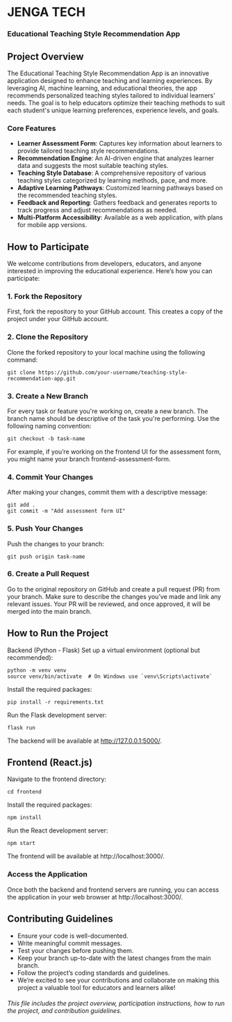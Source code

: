 # JENGA TECH 

### Educational Teaching Style Recommendation App


## Project Overview

The Educational Teaching Style Recommendation App is an innovative application designed to enhance teaching and learning experiences. By leveraging AI, machine learning, and educational theories, the app recommends personalized teaching styles tailored to individual learners' needs. The goal is to help educators optimize their teaching methods to suit each student's unique learning preferences, experience levels, and goals.

### Core Features
- **Learner Assessment Form**: Captures key information about learners to provide tailored teaching style recommendations.
- **Recommendation Engine**: An AI-driven engine that analyzes learner data and suggests the most suitable teaching styles.
- **Teaching Style Database**: A comprehensive repository of various teaching styles categorized by learning methods, pace, and more.
- **Adaptive Learning Pathways**: Customized learning pathways based on the recommended teaching styles.
- **Feedback and Reporting**: Gathers feedback and generates reports to track progress and adjust recommendations as needed.
- **Multi-Platform Accessibility**: Available as a web application, with plans for mobile app versions.

## How to Participate

We welcome contributions from developers, educators, and anyone interested in improving the educational experience. Here’s how you can participate:

### 1. Fork the Repository
First, fork the repository to your GitHub account. This creates a copy of the project under your GitHub account.

### 2. Clone the Repository
Clone the forked repository to your local machine using the following command:

```
git clone https://github.com/your-username/teaching-style-recommendation-app.git
```

### 3. Create a New Branch
For every task or feature you're working on, create a new branch. 
The branch name should be descriptive of the task you're performing. Use the following naming convention:

```
git checkout -b task-name
```
For example, if you’re working on the frontend UI for the assessment form, you might name your branch frontend-assessment-form.

### 4. Commit Your Changes
After making your changes, commit them with a descriptive message:
```
git add .
git commit -m "Add assessment form UI"
```

### 5. Push Your Changes
Push the changes to your branch:
```
git push origin task-name
```

### 6. Create a Pull Request
Go to the original repository on GitHub and create a pull request (PR) from your branch.
Make sure to describe the changes you’ve made and link any relevant issues. 
Your PR will be reviewed, and once approved, it will be merged into the main branch.

## How to Run the Project
Backend (Python - Flask)
Set up a virtual environment (optional but recommended):

```
python -m venv venv
source venv/bin/activate  # On Windows use `venv\Scripts\activate`
```

Install the required packages:
```
pip install -r requirements.txt
```

Run the Flask development server:
```
flask run
```

The backend will be available at http://127.0.0.1:5000/.

## Frontend (React.js)
Navigate to the frontend directory:
```
cd frontend
```

Install the required packages:
```
npm install
```

Run the React development server:
```
npm start
```

The frontend will be available at http://localhost:3000/.

### Access the Application
Once both the backend and frontend servers are running,
you can access the application in your web browser at http://localhost:3000/.

## Contributing Guidelines
- Ensure your code is well-documented.
- Write meaningful commit messages.
- Test your changes before pushing them.
- Keep your branch up-to-date with the latest changes from the main branch.
- Follow the project’s coding standards and guidelines.
- We’re excited to see your contributions and collaborate on making this project a valuable tool for
educators and learners alike!


###### This file includes the project overview, participation instructions, how to run the project, and contribution guidelines.






